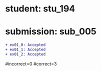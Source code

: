 # student: stu_194
# submission: sub_005

```diff
+ ex01_0: Accepted
+ ex01_1: Accepted
+ ex01_2: Accepted
```
#incorrect=0
#correct=3
